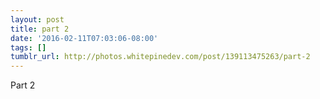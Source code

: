 ```yaml
---
layout: post
title: part 2
date: '2016-02-11T07:03:06-08:00'
tags: []
tumblr_url: http://photos.whitepinedev.com/post/139113475263/part-2
---
```

Part 2
